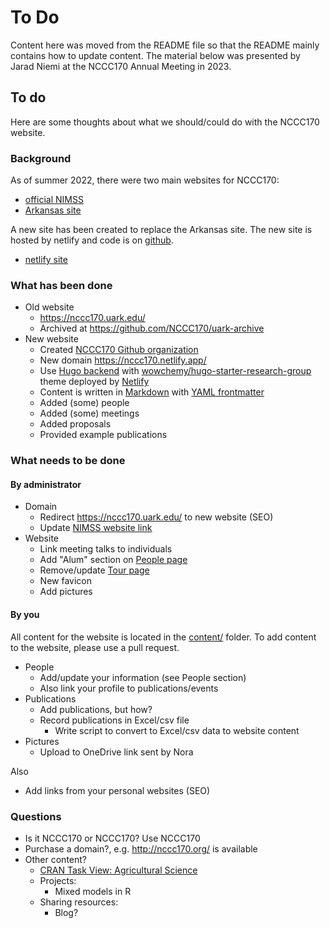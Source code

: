 # To Do

Content here was moved from the README file so that the README mainly contains
how to update content. 
The material below was presented by Jarad Niemi at the NCCC170 Annual Meeting
in 2023. 

## To do

Here are some thoughts about what we should/could do with the NCCC170 website.

### Background

As of summer 2022, there were two main websites for NCCC170:

- [official NIMSS](https://www.nimss.org/projects/view/mrp/outline/18798)
- [Arkansas site](https://nccc170.uark.edu/)

A new site has been created to replace the Arkansas site. 
The new site is hosted by netlify and code is on 
[github](https://github.com/NCCC170/nccc170-website).

- [netlify site](https://nccc170.netlify.app/)


### What has been done

- Old website
    - <https://nccc170.uark.edu/>
    - Archived at <https://github.com/NCCC170/uark-archive>
- New website
    - Created [NCCC170 Github organization](https://github.com/NCCC170)
    - New domain <https://nccc170.netlify.app/>
    - Use [Hugo backend](https://gohugo.io/) with [wowchemy/hugo-starter-research-group](https://research-group.netlify.app/) theme deployed by [Netlify](https://www.netlify.com/)
    - Content is written in [Markdown](https://www.markdownguide.org/tools/hugo/) with [YAML frontmatter](https://gohugo.io/content-management/front-matter/)
    - Added (some) people
    - Added (some) meetings
    - Added proposals
    - Provided example publications
    
    
### What needs to be done    
   
#### By administrator
   
- Domain
    - Redirect <https://nccc170.uark.edu/> to new website (SEO)
    - Update [NIMSS website link](https://www.nimss.org/projects/view/links/18798)
- Website
    - Link meeting talks to individuals
    - Add "Alum" section on [People page](https://nccc170.netlify.app/people/)
    - Remove/update [Tour page](https://nccc170.netlify.app/tour/)
    - New favicon
    - Add pictures
    
#### By you
  
All content for the website is located in the [content/](https://github.com/NCCC170/nccc170-website/content/) folder.
To add content to the website, please use a pull request. 
  
- People
    - Add/update your information (see People section)
    - Also link your profile to publications/events
- Publications
    - Add publications, but how?
    - Record publications in Excel/csv file
        - Write script to convert to Excel/csv data to website content
- Pictures
    - Upload to OneDrive link sent by Nora

Also

- Add links from your personal websites (SEO)


### Questions


- Is it NCCC170 or NCCC170? Use NCCC170
- Purchase a domain?, e.g. <http://nccc170.org/> is available
- Other content?
    - [CRAN Task View: Agricultural Science](https://cran.r-project.org/web/views/Agriculture.html)
    - Projects:
        - Mixed models in R
    - Sharing resources:
        - Blog?

